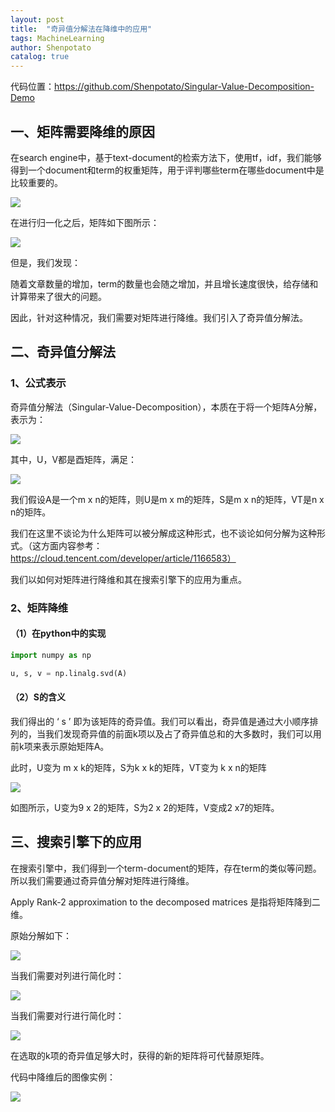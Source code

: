 ```yaml
---
layout: post
title:  "奇异值分解法在降维中的应用"
tags: MachineLearning
author: Shenpotato
catalog: true
---
```



代码位置：https://github.com/Shenpotato/Singular-Value-Decomposition-Demo

## 一、矩阵需要降维的原因

在search engine中，基于text-document的检索方法下，使用tf，idf，我们能够得到一个document和term的权重矩阵，用于评判哪些term在哪些document中是比较重要的。

![](https://tva1.sinaimg.cn/large/006y8mN6gy1g8knv330glj31240r0juc.jpg)

在进行归一化之后，矩阵如下图所示：

![](https://tva1.sinaimg.cn/large/006y8mN6gy1g8knvwzugjj313g0qywio.jpg)

但是，我们发现：

随着文章数量的增加，term的数量也会随之增加，并且增长速度很快，给存储和计算带来了很大的问题。

因此，针对这种情况，我们需要对矩阵进行降维。我们引入了奇异值分解法。



## 二、奇异值分解法

### 1、公式表示

奇异值分解法（Singular-Value-Decomposition），本质在于将一个矩阵A分解，表示为：

![](https://tva1.sinaimg.cn/large/006y8mN6gy1g8ko15plkij307202at8j.jpg)

其中，U，V都是酉矩阵，满足：

![](https://tva1.sinaimg.cn/large/006y8mN6gy1g8ko2iyeebj305c02aq2q.jpg)

我们假设A是一个m x n的矩阵，则U是m x m的矩阵，S是m x n的矩阵，VT是n x n的矩阵。

我们在这里不谈论为什么矩阵可以被分解成这种形式，也不谈论如何分解为这种形式。（这方面内容参考：https://cloud.tencent.com/developer/article/1166583）

我们以如何对矩阵进行降维和其在搜索引擎下的应用为重点。

### 2、矩阵降维

#### （1）在python中的实现

```python
import numpy as np

u, s, v = np.linalg.svd(A)
```

#### （2）S的含义

我们得出的 ‘ s ’ 即为该矩阵的奇异值。我们可以看出，奇异值是通过大小顺序排列的，当我们发现奇异值的前面k项以及占了奇异值总和的大多数时，我们可以用前k项来表示原始矩阵A。

此时，U变为 m x k的矩阵，S为k x k的矩阵，VT变为 k x n的矩阵

![](https://tva1.sinaimg.cn/large/006y8mN6gy1g8kodcz6laj31640hktcu.jpg)

如图所示，U变为9 x 2的矩阵，S为2 x 2的矩阵，V变成2 x7的矩阵。



## 三、搜索引擎下的应用

在搜索引擎中，我们得到一个term-document的矩阵，存在term的类似等问题。所以我们需要通过奇异值分解对矩阵进行降维。 

Apply Rank-2 approximation to the decomposed matrices 是指将矩阵降到二维。

原始分解如下：

![](https://tva1.sinaimg.cn/large/006y8mN6gy1g8kokgkeq7j308f01pt8i.jpg)

当我们需要对列进行简化时：

![](https://tva1.sinaimg.cn/large/006y8mN6gy1g8kolce836j3079019t8i.jpg)

当我们需要对行进行简化时：

![](https://tva1.sinaimg.cn/large/006y8mN6gy1g8kokydizoj308w01u3yb.jpg)

在选取的k项的奇异值足够大时，获得的新的矩阵将可代替原矩阵。

代码中降维后的图像实例：

![](https://tva1.sinaimg.cn/large/006y8mN6gy1g8konmuxmjj30q60lkt96.jpg)

